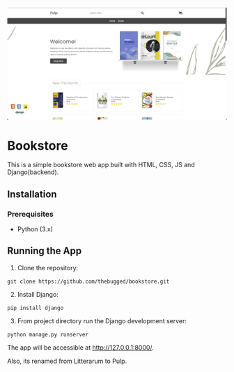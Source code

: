 
![Bookstore](screenshot.png)


## 
# Bookstore
This is a simple bookstore web app built with HTML, CSS, JS and Django(backend).


## Installation


### Prerequisites
- Python (3.x)


## Running the App

1. Clone the repository:
```shell
git clone https://github.com/thebugged/bookstore.git
```

2. Install Django: 
```shell
pip install django
```

3. From project directory run the Django development server:
```shell
python manage.py runserver
```

The app will be accessible at http://127.0.0.1:8000/.

Also, its renamed from Litterarum to Pulp.

